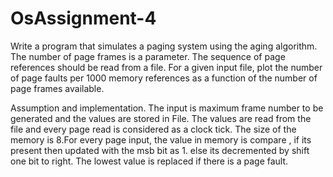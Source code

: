 # OsAssignment-4
Write a program that simulates a paging system using the aging algorithm. The number of page frames is a parameter. The sequence of page references should be read from a file. For a given input file, plot the number of page faults per 1000 memory references as a function of the number of page frames available.

 Assumption and implementation.
 The input is maximum frame number to be generated and the values are stored in File.
 The values are read from the file and every page read is considered as a clock tick.
 The size of the memory is 8.For every page input, the value in memory is compare , 
 if its present then updated with the msb bit as 1. else its decremented by shift one bit to right. 
 The lowest value is replaced if there is a page fault. 
